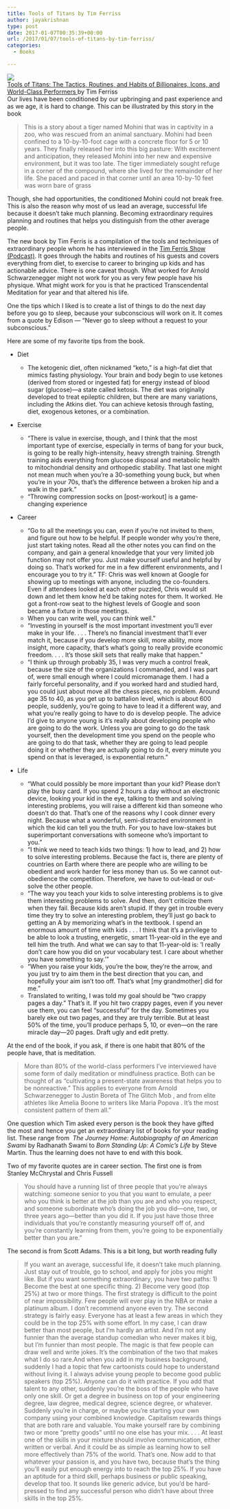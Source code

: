 ```yaml
---
title: Tools of Titans by Tim Ferriss
author: jayakrishnan
type: post
date: 2017-01-07T00:35:39+00:00
url: /2017/01/07/tools-of-titans-by-tim-ferriss/
categories:
  - Books

---
```

<a href="https://www.amazon.com/Tools-Titans-Billionaires-World-Class-Performers-ebook/dp/B01HSMRWNU/ref=as_li_ss_il?_encoding=UTF8&qid=1483748486&sr=8-1&linkCode=li3&tag=varnamblog-20&linkId=c937579ef01889f29a9e7d4e8bbca4bf" target="_blank"><img src="//ws-na.amazon-adsystem.com/widgets/q?_encoding=UTF8&ASIN=B01HSMRWNU&Format=_SL250_&ID=AsinImage&MarketPlace=US&ServiceVersion=20070822&WS=1&tag=varnamblog-20" border="0" /></a><img loading="lazy" style="border: none !important; margin: 0px !important;" src="https://ir-na.amazon-adsystem.com/e/ir?t=varnamblog-20&l=li3&o=1&a=B01HSMRWNU" alt="" width="1" height="1" border="0" />  
[<span class="name" data-wfid="29cce8b60065">Tools of Titans: The Tactics, Routines, and Habits of Billionaires, Icons, and World-Class Performers </span>][1] by Tim Ferriss  
<span class="name">Our lives have been conditioned by our upbringing and past experience and as we age, it is hard to change. This can be illustrated by this story in the book</span>

> <span class="name">This is a story about a tiger named Mohini that was in captivity in a zoo, who was rescued from an animal sanctuary. Mohini had been confined to a 10-by-10-foot cage with a concrete floor for 5 or 10 years. They finally released her into this big pasture: With excitement and anticipation, they released Mohini into her new and expensive environment, but it was too late. The tiger immediately sought refuge in a corner of the compound, where she lived for the remainder of her life. She paced and paced in that corner until an area 10-by-10 feet was worn bare of grass</span>

<span class="name">Though, she had opportunities, the conditioned Mohini could not break free. This is also the reason why most of us lead an average, successful life because it doesn&#8217;t take much planning. Becoming extraordinary requires planning and routines that helps you distinguish from the other average people.</span>

<span class="name">The new book by Tim Ferris is a compilation of the tools and techniques of extraordinary people whom he has interviewed in the <a href="http://fourhourworkweek.com/podcast/">Tim Ferris Show (Podcast)</a>. It goes through the habits and routines of his guests and covers everything from diet, to exercise to career to bringing up kids and has actionable advice. There is one caveat though. What worked for Arnold Schwarzenegger might not work for you as very few people have his physique. What might work for you is that he practiced Transcendental Meditation for year and that altered his life.<br /> </span>

<span class="name">One the tips which I liked is to create a list of things to do the next day before you go to sleep, because your subconscious will work on it. It comes from a quote by Edison &#8212; “Never go to sleep without a request to your subconscious.”</span>

<span class="name">Here are some of my favorite tips from the book.</span>

  * <span class="name">Diet</span> 
      * <span class="name">The ketogenic diet, often nicknamed “keto,” is a high-fat diet that mimics fasting physiology. Your brain and body begin to use ketones (derived from stored or ingested fat) for energy instead of blood sugar (glucose)—a state called ketosis. The diet was originally developed to treat epileptic children, but there are many variations, including the Atkins diet. You can achieve ketosis through fasting, diet, exogenous ketones, or a combination.</span>

  * <span class="name">Exercise</span> 
      * <span class="name">“There is value in exercise, though, and I think that the most important type of exercise, especially in terms of bang for your buck, is going to be really high-intensity, heavy strength training. Strength training aids everything from glucose disposal and metabolic health to mitochondrial density and orthopedic stability. That last one might not mean much when you’re a 30-something young buck, but when you’re in your 70s, that’s the difference between a broken hip and a walk in the park.”</span>
      * <span class="name">“Throwing compression socks on [post-workout] is a game-changing experience</span>
  * <span class="name">Career</span> 
      * <span class="name">“Go to all the meetings you can, even if you’re not invited to them, and figure out how to be helpful. If people wonder why you’re there, just start taking notes. Read all the other notes you can find on the company, and gain a general knowledge that your very limited job function may not offer you. Just make yourself useful and helpful by doing so. That’s worked for me in a few different environments, and I encourage you to try it.” TF: Chris was well known at Google for showing up to meetings with anyone, including the co-founders. Even if attendees looked at each other puzzled, Chris would sit down and let them know he’d be taking notes for them. It worked. He got a front-row seat to the highest levels of Google and soon became a fixture in those meetings.</span>
      * <span class="name">When you can write well, you can think well.”</span>
      * <span class="name">“Investing in yourself is the most important investment you’ll ever make in your life. . . . There’s no financial investment that’ll ever match it, because if you develop more skill, more ability, more insight, more capacity, that’s what’s going to really provide economic freedom. . . . It’s those skill sets that really make that happen.”</span>
      * <span class="name">“I think up through probably 35, I was very much a control freak, because the size of the organizations I commanded, and I was part of, were small enough where I could micromanage them. I had a fairly forceful personality, and if you worked hard and studied hard, you could just about move all the chess pieces, no problem. Around age 35 to 40, as you get up to battalion level, which is about 600 people, suddenly, you’re going to have to lead it a different way, and what you’re really going to have to do is develop people. The advice I’d give to anyone young is it’s really about developing people who are going to do the work. Unless you are going to go do the task yourself, then the development time you spend on the people who are going to do that task, whether they are going to lead people doing it or whether they are actually going to do it, every minute you spend on that is leveraged, is exponential return.”</span>
  * <span class="name">Life</span> 
      * <span class="name">“What could possibly be more important than your kid? Please don’t play the busy card. If you spend 2 hours a day without an electronic device, looking your kid in the eye, talking to them and solving interesting problems, you will raise a different kid than someone who doesn’t do that. That’s one of the reasons why I cook dinner every night. Because what a wonderful, semi-distracted environment in which the kid can tell you the truth. For you to have low-stakes but superimportant conversations with someone who’s important to you.”</span>
      * <span class="name">“I think we need to teach kids two things: 1) how to lead, and 2) how to solve interesting problems. Because the fact is, there are plenty of countries on Earth where there are people who are willing to be obedient and work harder for less money than us. So we cannot out-obedience the competition. Therefore, we have to out-lead or out-solve the other people.</span>
      * <span class="name">“The way you teach your kids to solve interesting problems is to give them interesting problems to solve. And then, don’t criticize them when they fail. Because kids aren’t stupid. If they get in trouble every time they try to solve an interesting problem, they’ll just go back to getting an A by memorizing what’s in the textbook. I spend an enormous amount of time with kids . . . I think that it’s a privilege to be able to look a trusting, energetic, smart 11-year-old in the eye and tell him the truth. And what we can say to that 11-year-old is: ‘I really don’t care how you did on your vocabulary test. I care about whether you have something to say.’”</span>
      * <span class="name">“When you raise your kids, you’re the bow, they’re the arrow, and you just try to aim them in the best direction that you can, and hopefully your aim isn’t too off. That’s what [my grandmother] did for me.”</span>
      * <span class="name">Translated to writing, I was told my goal should be “two crappy pages a day.” That’s it. If you hit two crappy pages, even if you never use them, you can feel “successful” for the day. Sometimes you barely eke out two pages, and they are truly terrible. But at least 50% of the time, you’ll produce perhaps 5, 10, or even—on the rare miracle day—20 pages. Draft ugly and edit pretty.</span>

<span class="name">At the end of the book, if you ask, if there is one habit that 80% of the people have, that is meditation. </span>

> <span class="name">More than 80% of the world-class performers I’ve interviewed have some form of daily meditation or mindfulness practice. Both can be thought of as “cultivating a present-state awareness that helps you to be nonreactive.” This applies to everyone from Arnold Schwarzenegger to Justin Boreta of The Glitch Mob , and from elite athletes like Amelia Boone to writers like Maria Popova . It’s the most consistent pattern of them all.&#8221;</span>

<span class="name">One question which Tim asked every person is the book they have gifted the most and hence you get an extraordinary list of books for your reading list. These range from  <em>The Journey Home: Autobiography of an American Swami</em> by Radhanath Swami to <em>Born Standing Up: A Comic’s Life</em> by Steve Martin. Thus the learning does not have to end with this book.</span>

<span class="name">Two of my favorite quotes are in career section. The first one is from Stanley McChrystal and Chris Fussell<br /> </span>

> <span class="name">You should have a running list of three people that you’re always watching: someone senior to you that you want to emulate, a peer who you think is better at the job than you are and who you respect, and someone subordinate who’s doing the job you did—one, two, or three years ago—better than you did it. If you just have those three individuals that you’re constantly measuring yourself off of, and you’re constantly learning from them, you’re going to be exponentially better than you are.”</span>

<span class="name">The second is from Scott Adams. This is a bit long, but worth reading fully</span>

>  <span class="name">If you want an average, successful life, it doesn’t take much planning. Just stay out of trouble, go to school, and apply for jobs you might like. But if you want something extraordinary, you have two paths: 1) Become the best at one specific thing. 2) Become very good (top 25%) at two or more things. The first strategy is difficult to the point of near impossibility. Few people will ever play in the NBA or make a platinum album. I don’t recommend anyone even try. The second strategy is fairly easy. Everyone has at least a few areas in which they could be in the top 25% with some effort. In my case, I can draw better than most people, but I’m hardly an artist. And I’m not any funnier than the average standup comedian who never makes it big, but I’m funnier than most people. The magic is that few people can draw well and write jokes. It’s the combination of the two that makes what I do so rare.And when you add in my business background, suddenly I had a topic that few cartoonists could hope to understand without living it. I always advise young people to become good public speakers (top 25%). Anyone can do it with practice. If you add that talent to any other, suddenly you’re the boss of the people who have only one skill. Or get a degree in business on top of your engineering degree, law degree, medical degree, science degree, or whatever. Suddenly you’re in charge, or maybe you’re starting your own company using your combined knowledge. Capitalism rewards things that are both rare and valuable. You make yourself rare by combining two or more “pretty goods” until no one else has your mix. . . . At least one of the skills in your mixture should involve communication, either written or verbal. And it could be as simple as learning how to sell more effectively than 75% of the world. That’s one. Now add to that whatever your passion is, and you have two, because that’s the thing you’ll easily put enough energy into to reach the top 25%. If you have an aptitude for a third skill, perhaps business or public speaking, develop that too. It sounds like generic advice, but you’d be hard-pressed to find any successful person who didn’t have about three skills in the top 25%.</span>

 [1]: http://amzn.to/2i29Jq0